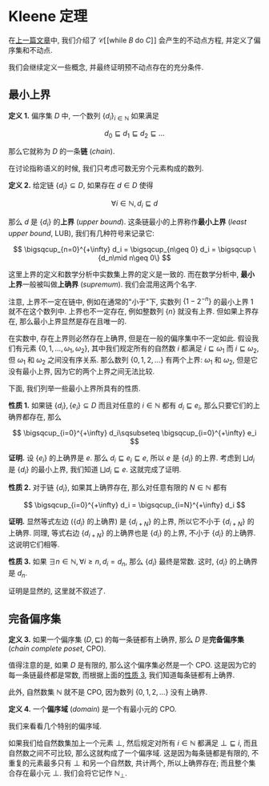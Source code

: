 # Kleene 定理

在[上一篇文章](./intro.md)中, 我们介绍了 $\mathcal{C}[\![\mathsf{while}\ B\ \mathsf{do}\ C]\!]$ 会产生的不动点方程, 并定义了偏序集和不动点.

我们会继续定义一些概念, 并最终证明预不动点存在的充分条件.

## 最小上界

**定义 1.** 偏序集 $D$ 中, 一个数列 $\{d_i\}_{i\in \mathbb{N}}$ 如果满足

$$
d_0\sqsubseteq d_1\sqsubseteq d_2\sqsubseteq \dots
$$

那么它就称为 $D$ 的一条**链** (*chain*).

在讨论指称语义的时候, 我们只考虑可数无穷个元素构成的数列.

**定义 2.** 给定链 $\{d_i\}\subseteq D$, 如果存在 $d\in D$ 使得

$$
\forall i\in \mathbb{N}, d_i\sqsubseteq d
$$

那么 $d$ 是 $\{d_i\}$ 的**上界** (*upper bound*). 这条链最小的上界称作**最小上界** (*least upper bound*, LUB), 我们有几种符号来记录它:

$$
\bigsqcup_{n=0}^{+\infty} d_i = \bigsqcup_{n\geq 0} d_i = \bigsqcup \{d_n\mid n\geq 0\}
$$

这里上界的定义和数学分析中实数集上界的定义是一致的. 而在数学分析中, **最小上界**一般被叫做**上确界** (*supremum*). 我们会混用这两个名字.

注意, 上界不一定在链中, 例如在通常的"小于"下, 实数列 $\{1 - 2^{-n}\}$ 的最小上界 1 就不在这个数列中. 上界也不一定存在, 例如整数列 $\{n\}$ 就没有上界. 但如果上界存在, 那么最小上界显然是存在且唯一的.

在实数中, 存在上界则必然存在上确界, 但是在一般的偏序集中不一定如此. 假设我们有元素 $\{0, 1, \dots, \omega_{1}, \omega_{2}\}$, 其中我们规定所有的自然数 $i$ 都满足 $i\sqsubseteq \omega_1$ 而 $i\sqsubseteq \omega_2$, 但 $\omega_1$ 和 $\omega_2$ 之间没有序关系. 那么数列 $\{0, 1, 2, \dots\}$ 有两个上界: $\omega_1$ 和 $\omega_2$, 但是它没有最小上界, 因为它的两个上界之间无法比较.

下面, 我们列举一些最小上界所具有的性质.

**性质 1.** 如果链 $\{d_i\}, \{e_i\}\subseteq D$ 而且对任意的 $i\in\mathbb{N}$ 都有 $d_i\sqsubseteq e_i$, 那么只要它们的上确界都存在, 那么

$$
\bigsqcup_{i=0}^{+\infty} d_i\sqsubseteq \bigsqcup_{i=0}^{+\infty} e_i
$$

**证明.** 设 $\{e_i\}$ 的上确界是 $e$. 那么 $d_i \sqsubseteq e_i \sqsubseteq e$, 所以 $e$ 是 $\{d_i\}$ 的上界. 考虑到 $\bigsqcup d_i$ 是 $\{d_i\}$ 的最小上界, 我们知道 $\bigsqcup d_i\sqsubseteq e$. 这就完成了证明.

**性质 2.** 对于链 $\{d_i\}$, 如果其上确界存在, 那么对任意有限的 $N\in\mathbb{N}$ 都有

$$
\bigsqcup_{i=0}^{+\infty} d_i = \bigsqcup_{i=N}^{+\infty} d_i
$$

**证明.** 显然等式左边 ($\{d_i\}$ 的上确界) 是 $\{d_{i+N}\}$ 的上界, 所以它不小于 $\{d_{i+N}\}$ 的上确界. 同理, 等式右边 $\{d_{i+N}\}$ 的上确界也是 $\{d_i\}$ 的上界, 不小于 $\{d_i\}$ 的上确界. 这说明它们相等.

<a name="prop-3"></a>
**性质 3.** 如果 $\exists n\in \mathbb{N}, \forall i\geq n, d_i = d_n$, 那么 $\{d_i\}$ 最终是常数. 这时, $\{d_i\}$ 的上确界是 $d_n$.

证明是显然的, 这里就不叙述了.

## 完备偏序集

**定义 3.** 如果一个偏序集 $(D, \sqsubseteq)$ 的每一条链都有上确界, 那么 $D$ 是**完备偏序集** (*chain complete poset*, CPO).

值得注意的是, 如果 $D$ 是有限的, 那么这个偏序集必然是一个 CPO. 这是因为它的每一条链最终都是常数, 而根据上面的[性质 3](#prop-3), 我们知道每条链都有上确界.

此外, 自然数集 $\mathbb{N}$ 就不是 CPO, 因为数列 $\{0, 1, 2, \dots\}$ 没有上确界.

**定义 4.** 一个**偏序域** (*domain*) 是一个有最小元的 CPO.

我们来看看几个特别的偏序域.

如果我们给自然数集加上一个元素 $\bot$, 然后规定对所有 $i\in \mathbb{N}$ 都满足 $\bot\sqsubseteq i$, 而且自然数之间不可比较, 那么这就构成了一个偏序域. 这是因为每条链都是有限的, 不重复的元素最多只有 $\bot$ 和另一个自然数, 共计两个, 所以上确界存在; 而且整个集合存在最小元 $\bot$. 我们会将它记作 $\mathbb{N}_\bot$. 
